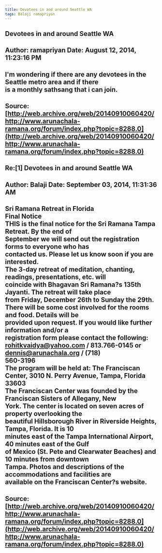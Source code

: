 ```yaml
--- 
title: Devotees in and around Seattle WA   
tags: Balaji ramapriyan  
---  
```

## Devotees in and around Seattle WA  
Author: ramapriyan          Date: August 12, 2014, 11:23:16 PM  
---  
I'm wondering if there are any devotees in the Seattle metro area and if there  
is a monthly sathsang that i can join.
 ---  
Source:[http://web.archive.org/web/20140910060420/http://www.arunachala-ramana.org/forum/index.php?topic=8288.0](http://web.archive.org/web/20140910060420/http://www.arunachala-ramana.org/forum/index.php?topic=8288.0)   
---  

## Re:[1] Devotees in and around Seattle WA  
Author: Balaji              Date: September 03, 2014, 11:31:36 AM  
---  
Sri Ramana Retreat in Florida   
Final Notice   
THIS is the final notice for the Sri Ramana Tampa Retreat. By the end of  
September we will send out the registration forms to everyone who has  
contacted us. Please let us know soon if you are interested.   
The 3-day retreat of meditation, chanting, readings, presentations, etc. will  
coincide with Bhagavan Sri Ramana?s 135th Jayanti. The retreat will take place  
from Friday, December 26th to Sunday the 29th.   
There will be some cost involved for the rooms and food. Details will be  
provided upon request. If you would like further information and/or a  
registration form please contact the following: rohitkvaidya@yahoo.com / 813.766-0145 or dennis@arunachala.org / (718)  
560-3196   
The program will be held at: The Franciscan Center, 3010 N. Perry Avenue, Tampa, Florida 33603   
The Franciscan Center was founded by the Franciscan Sisters of Allegany, New  
York. The center is located on seven acres of property overlooking the  
beautiful Hillsborough River in Riverside Heights, Tampa, Florida. It is 10  
minutes east of the Tampa International Airport, 40 minutes east of the Gulf  
of Mexico (St. Pete and Clearwater Beaches) and 10 minutes from downtown  
Tampa. Photos and descriptions of the accommodations and facilities are  
available on the Franciscan Center?s website.
 ---  
Source:[http://web.archive.org/web/20140910060420/http://www.arunachala-ramana.org/forum/index.php?topic=8288.0](http://web.archive.org/web/20140910060420/http://www.arunachala-ramana.org/forum/index.php?topic=8288.0)   
---  

